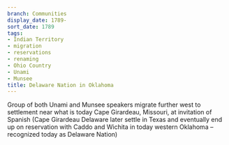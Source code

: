 ```yaml
---
branch: Communities
display_date: 1789-
sort_date: 1789
tags:
- Indian Territory
- migration
- reservations
- renaming
- Ohio Country
- Unami
- Munsee
title: Delaware Nation in Oklahoma
---
```


Group of both Unami and Munsee speakers migrate further west to settlement near what is today Cape Girardeau, Missouri, at invitation of Spanish (Cape Girardeau Delaware later settle in Texas and eventually end up on reservation with Caddo and Wichita in today western Oklahoma – recognized today as Delaware Nation)